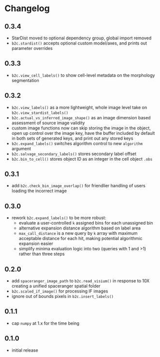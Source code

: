 # Changelog

## 0.3.4
- StarDist moved to optional dependency group, global import removed
- `b2c.stardist()` accepts optional custom model/axes, and prints out parameter overrides

## 0.3.3
- `b2c.view_cell_labels()` to show cell-level metadata on the morphology segmentation

## 0.3.2
- `b2c.view_labels()` as a more lightweight, whole image level take on `b2c.view_stardist_labels()`
- `b2c.actual_vs_inferred_image_shape()` as an image dimension based assessment of source image validity
- custom image functions now can skip storing the image in the object, open up control over the image key, have the buffer included by default in both sets of generated keys, and print out any stored keys
- `b2c.expand_labels()` switches algorithm control to new `algorithm` argument
- `b2c.salvage_secondary_labels()` stores secondary label offset
- `b2c.bin_to_cell()` stores object ID as an integer in the cell object `.obs`

## 0.3.1
- add `b2c.check_bin_image_overlap()` for friendlier handling of users loading the incorrect image

## 0.3.0
- rework `b2c.expand_labels()` to be more robust:
    - evaluate a user-controlled `k` assigned bins for each unassigned bin
    - alternative expansion distance algorithm based on label area
    - `max_call_distance` is a new query by `k` array with maximum acceptable distance for each hit, making potential algorithmic expansion easier
    - simplify minima evaluation logic into two (queries with 1 and >1) rather than three steps

## 0.2.0
- add `spaceranger_image_path` to `b2c.read_visium()` in response to 10X creating a unified spaceranger spatial folder
- `b2c.scaled_if_image()` for processing IF images
- ignore out of bounds pixels in `b2c.insert_labels()`

## 0.1.1
- cap `numpy` at 1.x for the time being

## 0.1.0
- initial release
